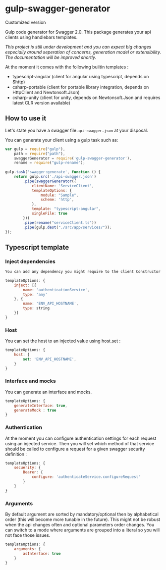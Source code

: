 # gulp-swagger-generator

Customized version

Gulp code generator for Swagger 2.0. This package generates your api clients using handlebars templates.

*This project is still under development and you can expect big changes especially around seperation of concerns, generation model or extensibility. The documentation will be improved shortly.*

At the moment it comes with the following builtin templates :

* typescript-angular (client for angular using typescript, depends on $http)
* csharp-portable (client for portable library integration, depends on HttpClient and Newtonsoft.Json)
* csharp-unity (client for unity, depends on Newtonsoft.Json and requires latest CLR version available)

## How to use it

Let's state you have a swagger file `api-swagger.json` at your disposal.

You can generate your client using a gulp task such as:
```javascript
var gulp = require("gulp"),
    path = require("path"),
    swaggerGenerator = require('gulp-swagger-generator'),
    rename = require("gulp-rename");
 
gulp.task('swagger:generate', function () {
    return gulp.src('./api-swagger.json')
        .pipe(swaggerGenerator({
            clientName: 'ServiceClient',
            templateOptions: {
                module: "Sample",
                scheme: 'http',
            },
            template: "typescript-angular",
            singleFile: true
        }))
        .pipe(rename("serviceClient.ts"))
        .pipe(gulp.dest("./src/app/services/"));
});
```

## Typescript template

### Inject dependencies
```javascript
You can add any dependency you might require to the client Constructor using inject option.

templateOptions: {
    inject: [{
        name: 'authenticationService',
        type: 'any'
    }, {
        name: 'ENV_API_HOSTNAME',
        type: string
    }]
}
```

### Host
You can set the host to an injected value using host.set :

```javascript
templateOptions: {
    host: {
        set: 'ENV_API_HOSTNAME',
    }
}
```

### Interface and mocks
You can generate an interface and mocks.

```javascript
templateOptions: {
    generateInterface: true,
    generateMock : true
}
```

### Authentication
At the moment you can configure authentication settings for each request using an injected service. Then you will set which method of that service should be called to configure a request for a given swagger security definition :

```javascript
templateOptions: {
    secuerity: {
        Bearer: {
            configure: 'authenticateService.configureRequest'
        }
    }
}
```

### Arguments
By default argument are sorted by mandatory/optional then by alphabetical order (this will become more tunable in the future). This might not be robust when the api changes often and optional parameters order changes. You can switch to a mode where arguments are grouped into a literal so you will not face those issues.

```javascript
templateOptions: {
    arguments: {
        asInterface: true
    }
}
```
